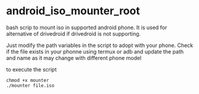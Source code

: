 # android_iso_mounter_root
bash scrip to  mount iso in supported android phone. It is used for alternative of drivedroid if drivedroid is not supporting.

Just modify the path variables in the script to adopt with your phone. Check if the file exists in your phonne using termux or adb and update the path and 
name as it may change with different phone model

to execute the script

```
chmod +x mounter
./mounter file.iso
```